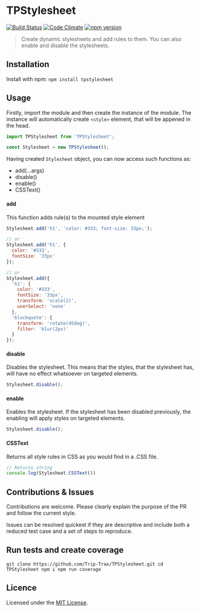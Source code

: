 # TPStylesheet
[![Build Status](https://travis-ci.org/Trip-Trax/TPStylesheet.svg)](https://travis-ci.org/Trip-Trax/TPStylesheet)
[![Code Climate](https://codeclimate.com/github/Trip-Trax/TPStylesheet/badges/gpa.svg)](https://codeclimate.com/github/Trip-Trax/TPStylesheet)
[![npm version](https://badge.fury.io/js/tpstylesheet.svg)](https://badge.fury.io/js/tpstylesheet)

> Create dynamic stylesheets and add rules to them. You can also enable and disable the stylesheets.

## Installation
Install with npm:
`npm install tpstylesheet`

## Usage
Firstly, import the module and then create the instance of the module.
The instance will automatically create `<style>` element, that will be appened in the head.
```javascript
import TPStylesheet from 'TPStylesheet';

const Stylesheet = new TPStylesheet();
```

Having created `Stylesheet` object, you can now access such functions as:
* add(...args)
* disable()
* enable()
* CSSText()

#### add
This function adds rule(s) to the mounted style element
```javascript
Stylesheet.add('h1', 'color: #333; font-size: 33px;');

// or
Stylesheet.add('h1', {
  color: '#333',
  fontSize: '33px'
});

// or
Stylesheet.add({
  'h1': {
    color: '#333',
    fontSize: '33px',
    transform: 'scale(2)',
    userSelect: 'none'
  },
  'blockquote': {
    transform: 'rotate(45deg)',
    filter: 'blur(2px)'
  }
});
```

#### disable
Disables the stylesheet. This means that the styles, that the stylesheet has, will have no effect whatsoever on targeted elements.
```javascript
Stylesheet.disable();
```

#### enable
Enables the stylesheet. If the stylesheet has been disabled previously, the enabling will apply styles on targeted elements.
```javascript
Stylesheet.disable();
```

#### CSSText
Returns all style rules in CSS as you would find in a .CSS file.
```javascript
// Returns string
console.log(Stylesheet.CSSText())
```

## Contributions & Issues
Contributions are welcome. Please clearly explain the purpose of the PR and follow the current style.

Issues can be resolved quickest if they are descriptive and include both a reduced test case and a set of steps to reproduce.

## Run tests and create coverage
`git clone https://github.com/Trip-Trax/TPStylesheet.git
cd TPStylesheet
npm i
npm run coverage`

## Licence
Licensed under the [MIT License](LICENSE).
